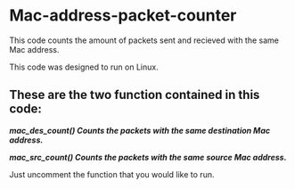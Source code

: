 # Mac-address-packet-counter
This code counts the amount of packets sent and recieved with the same Mac address.

This code was designed to run on Linux.

## These are the two function contained in this code:

_**mac_des_count()     Counts the packets with the same destination Mac address.**_

_**mac_src_count()     Counts the packets with the same source Mac address.**_

Just uncomment the function that you would like to run.
